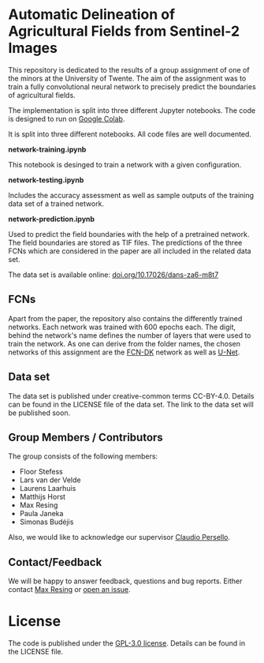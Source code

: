 # Automatic Delineation of Agricultural Fields from Sentinel-2 Images

This repository is dedicated to the results of a group assignment of one of the
minors at the University of Twente.
The aim of the assignment was to train a fully convolutional neural network to
precisely predict the boundaries of agricultural fields.


The implementation is split into three different Jupyter notebooks. The code is
designed to run on [Google Colab](https://colab.research.google.com/).

It is split into three different notebooks. All code files are well documented.


**network-training.ipynb**

This notebook is desinged to train a network with a given configuration.


**network-testing.ipynb**

Includes the accuracy assessment as well as sample outputs of the training data
set of a trained network.


**network-prediction.ipynb**

Used to predict the field boundaries with the help of a pretrained network.
The field boundaries are stored as TIF files. The predictions of the three FCNs
which are considered in the paper are all included in the related data set.

The data set is available online: [doi.org/10.17026/dans-za6-m8t7](https://doi.org/10.17026/dans-za6-m8t7)



## FCNs

Apart from the paper, the repository also contains the differently trained
networks.
Each network was trained with 600 epochs each.
The digit, behind the network's name defines the number of layers that were used
to train the network.
As one can derive from the folder names, the chosen networks of this assignment
are the [FCN-DK](https://ieeexplore.ieee.org/document/8094993) network as well
as [U-Net](https://arxiv.org/pdf/1505.04597.pdf).


## Data set

The data set is published under creative-common terms CC-BY-4.0.
Details can be found in the LICENSE file of the data set.
The link to the data set will be published soon.


## Group Members / Contributors

The group consists of the following members:

* Floor Stefess
* Lars van der Velde
* Laurens Laarhuis
* Matthijs Horst
* Max Resing
* Paula Janeka
* Simonas Budėjis

Also, we would like to acknowledge our supervisor [Claudio Persello](https://research.utwente.nl/en/persons/claudio-persello).


## Contact/Feedback

We will be happy to answer feedback, questions and bug reports.
Either contact [Max Resing](https://www.maxresing.de/contact.html) or [open an issue](https://github.com/resingm/field-boundary-delineation/issues/new).


# License

The code is published under the [GPL-3.0 license](https://www.gnu.org/licenses/gpl-3.0.en.html).
Details can be found in the LICENSE file.

